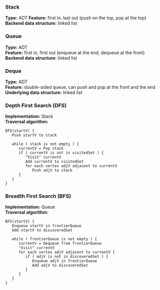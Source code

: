 ### Stack
**Type:** ADT
**Feature:** first in, last out (push on the top, pop at the top)  
**Backend data structure:** linked list

### Queue
**Type:** ADT  
**Feature:** first in, first out (enqueue at the end, dequeue at the front)  
**Backend data structure:** linked list

### Deque
**Type:** ADT  
**Feature:** double-sided queue, can push and pop at the front and the end  
**Underlying data structure:** linked list

### Depth First Search (DFS)
**Implementation:** Stack  
**Traversal algorithm:**
```
DFS(startV) {
   Push startV to stack

   while ( stack is not empty ) {
      currentV = Pop stack
      if ( currentV is not in visitedSet ) {
         "Visit" currentV
         Add currentV to visitedSet
         for each vertex adjV adjacent to currentV
            Push adjV to stack
      }
   }
}
```

### Breadth First Search (BFS)  
**Implementation:** Queue  
**Traversal algorithm:**  
```
BFS(startV) {
   Enqueue startV in frontierQueue
   Add startV to discoveredSet

   while ( frontierQueue is not empty ) {
      currentV = Dequeue from frontierQueue
      "Visit" currentV
      for each vertex adjV adjacent to currentV {
         if ( adjV is not in discoveredSet ) {
            Enqueue adjV in frontierQueue
            Add adjV to discoveredSet
         }
      }
   }
}
```
